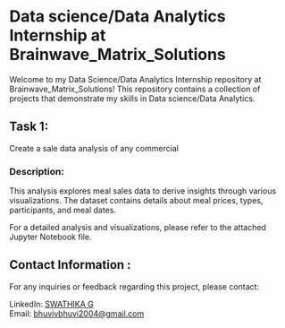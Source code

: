 # Data science/Data Analytics Internship at Brainwave_Matrix_Solutions

Welcome to my Data Science/Data Analytics Internship repository at Brainwave_Matrix_Solutions! This repository contains a collection of projects that demonstrate my skills in Data science/Data Analytics.

## Task 1:
Create a sale data analysis of any commercial

### Description:

This analysis explores meal sales data to derive insights through various visualizations. The dataset contains details about meal prices, types, participants, and meal dates.

For a detailed analysis and visualizations, please refer to the attached Jupyter Notebook file.


## Contact Information :

For any inquiries or feedback regarding this project, please contact:

LinkedIn: <a href="https://www.linkedin.com/in/swathika-g-614637235/">SWATHIKA G</a><br>
Email: bhuvivbhuvi2004@gmail.com
